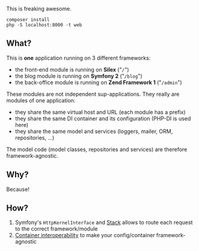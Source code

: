 This is freaking awesome.

    composer install
    php -S localhost:8000 -t web

## What?

This is **one** application running on 3 different frameworks:

- the front-end module is running on **Silex** ("`/`")
- the blog module is running on **Symfony 2** ("`/blog`")
- the back-office module is running on **Zend Framework 1** ("`/admin`")

These modules are not independent sup-applications. They really are modules of one application:

- they share the same virtual host and URL (each module has a prefix)
- they share the same DI container and its configuration (PHP-DI is used here)
- they share the same model and services (loggers, mailer, ORM, repositories, …)

The model code (model classes, repositories and services) are therefore framework-agnostic.

## Why?

Because!

## How?

1. Symfony's `HttpKernelInterface` and [Stack](http://stackphp.com/) allows to route each request to the correct framework/module
2. [Container interoperability](https://github.com/container-interop/container-interop) to make your config/container framework-agnostic
